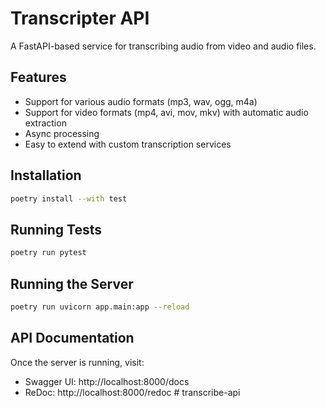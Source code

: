 # Transcripter API

A FastAPI-based service for transcribing audio from video and audio files.

## Features

- Support for various audio formats (mp3, wav, ogg, m4a)
- Support for video formats (mp4, avi, mov, mkv) with automatic audio extraction
- Async processing
- Easy to extend with custom transcription services

## Installation

```bash
poetry install --with test
```

## Running Tests

```bash
poetry run pytest
```

## Running the Server

```bash
poetry run uvicorn app.main:app --reload
```

## API Documentation

Once the server is running, visit:
- Swagger UI: http://localhost:8000/docs
- ReDoc: http://localhost:8000/redoc #   t r a n s c r i b e - a p i  
 